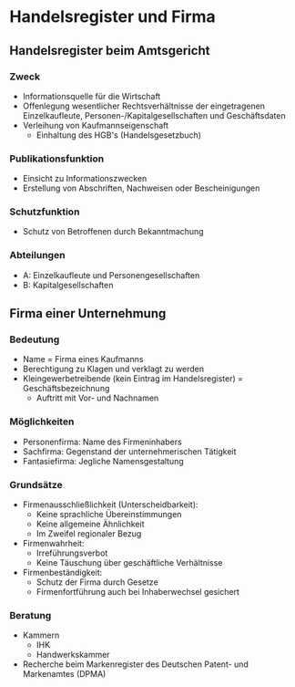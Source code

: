 # Handelsregister und Firma

## Handelsregister beim Amtsgericht

### Zweck
- Informationsquelle für die Wirtschaft
- Offenlegung wesentlicher Rechtsverhältnisse der eingetragenen Einzelkaufleute, Personen-/Kapitalgesellschaften und Geschäftsdaten
- Verleihung von Kaufmannseigenschaft
  - Einhaltung des HGB's (Handelsgesetzbuch)

### Publikationsfunktion
- Einsicht zu Informationszwecken
- Erstellung von Abschriften, Nachweisen oder Bescheinigungen

### Schutzfunktion
- Schutz von Betroffenen durch Bekanntmachung

### Abteilungen
- A: Einzelkaufleute und Personengesellschaften
- B: Kapitalgesellschaften

## Firma einer Unternehmung

### Bedeutung
- Name = Firma eines Kaufmanns
- Berechtigung zu Klagen und verklagt zu werden
- Kleingewerbetreibende (kein Eintrag im Handelsregister) = Geschäftsbezeichnung
  - Auftritt mit Vor- und Nachnamen

### Möglichkeiten
- Personenfirma: Name des Firmeninhabers
- Sachfirma: Gegenstand der unternehmerischen Tätigkeit
- Fantasiefirma: Jegliche Namensgestaltung

### Grundsätze
- Firmenausschließlichkeit (Unterscheidbarkeit):
  - Keine sprachliche Übereinstimmungen
  - Keine allgemeine Ähnlichkeit
  - Im Zweifel regionaler Bezug
- Firmenwahrheit:
  - Irreführungsverbot
  - Keine Täuschung über geschäftliche Verhältnisse
- Firmenbeständigkeit:
  - Schutz der Firma durch Gesetze
  - Firmenfortführung auch bei Inhaberwechsel gesichert
 
### Beratung
- Kammern
  - IHK
  - Handwerkskammer
- Recherche beim Markenregister des Deutschen Patent- und Markenamtes (DPMA)
